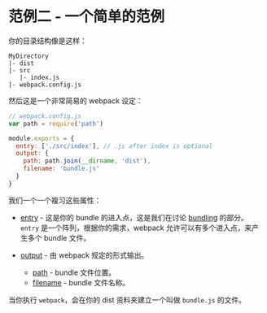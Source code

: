 # 范例二 - 一个简单的范例

你的目录结构像是这样：

```
MyDirectory
|- dist
|- src
   |- index.js
|- webpack.config.js

```

然后这是一个非常简易的 webpack 设定：

```javascript
// webpack.config.js
var path = require('path')

module.exports = {
  entry: ['./src/index'], // .js after index is optional
  output: {
    path: path.join(__dirname, 'dist'),
    filename: 'bundle.js'
  }
}
```

我们一个一个複习这些属性：

* [entry](https://webpack.github.io/docs/configuration.html#entry) - 这是你的 bundle 的进入点，这是我们在讨论 [bundling](#bundling) 的部分。`entry` 是一个阵列，根据你的需求，webpack 允许可以有多个进入点，来产生多个 bundle 文件。

* [output](https://webpack.github.io/docs/configuration.html#output) - 由 webpack 规定的形式输出。
  * [path](https://webpack.github.io/docs/configuration.html#output-path) - bundle 文件位置。
  * [filename](https://webpack.github.io/docs/configuration.html#output-filename) - bundle 文件名称。

当你执行 `webpack`，会在你的 dist 资料夹建立一个叫做 `bundle.js` 的文件。
